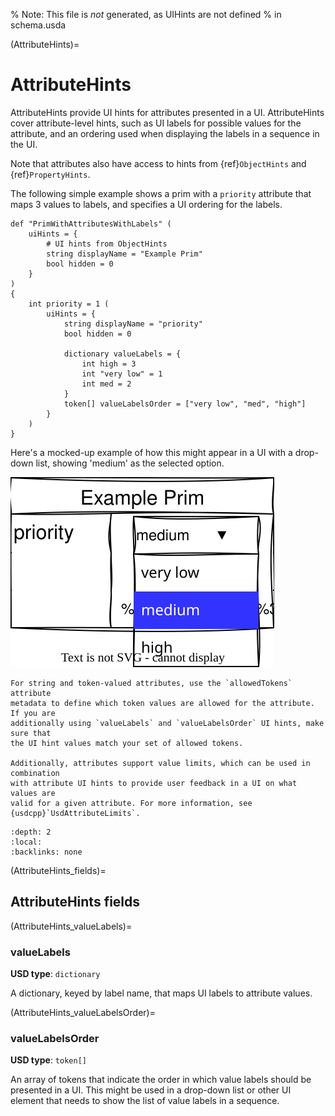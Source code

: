 % Note: This file is _not_ generated, as UIHints are not defined
% in schema.usda

(AttributeHints)=
# AttributeHints

AttributeHints provide UI hints for attributes presented in a UI. 
AttributeHints cover attribute-level hints, such as UI labels for possible
values for the attribute, and an ordering used when displaying the labels
in a sequence in the UI.

Note that attributes also have access to hints from {ref}`ObjectHints` and
{ref}`PropertyHints`.

The following simple example shows a prim with a `priority` attribute that
maps 3 values to labels, and specifies a UI ordering for the labels.

```{code-block} usda
def "PrimWithAttributesWithLabels" (
    uiHints = {
        # UI hints from ObjectHints
        string displayName = "Example Prim"
        bool hidden = 0
    }
)
{
    int priority = 1 (
        uiHints = {
            string displayName = "priority"
            bool hidden = 0

            dictionary valueLabels = {
                int high = 3
                int "very low" = 1
                int med = 2
            }
            token[] valueLabelsOrder = ["very low", "med", "high"]
        }
    )
}
```

Here's a mocked-up example of how this might appear in a UI with a drop-down 
list, showing 'medium' as the selected option.

![UI mock-up for attribute hints](uihints-attributehints.svg)

```{note}
For string and token-valued attributes, use the `allowedTokens` attribute 
metadata to define which token values are allowed for the attribute. If you are
additionally using `valueLabels` and `valueLabelsOrder` UI hints, make sure that 
the UI hint values match your set of allowed tokens.

Additionally, attributes support value limits, which can be used in combination
with attribute UI hints to provide user feedback in a UI on what values are
valid for a given attribute. For more information, see 
{usdcpp}`UsdAttributeLimits`.
```

```{contents}
:depth: 2
:local:
:backlinks: none
```

(AttributeHints_fields)=

## AttributeHints fields

(AttributeHints_valueLabels)=

### valueLabels

**USD type**: `dictionary`

A dictionary, keyed by label name, that maps UI labels to attribute values. 

(AttributeHints_valueLabelsOrder)=

### valueLabelsOrder

**USD type**: `token[]`

An array of tokens that indicate the order in which value labels should be
presented in a UI. This might be used in a drop-down list or other UI element 
that needs to show the list of value labels in a sequence.
